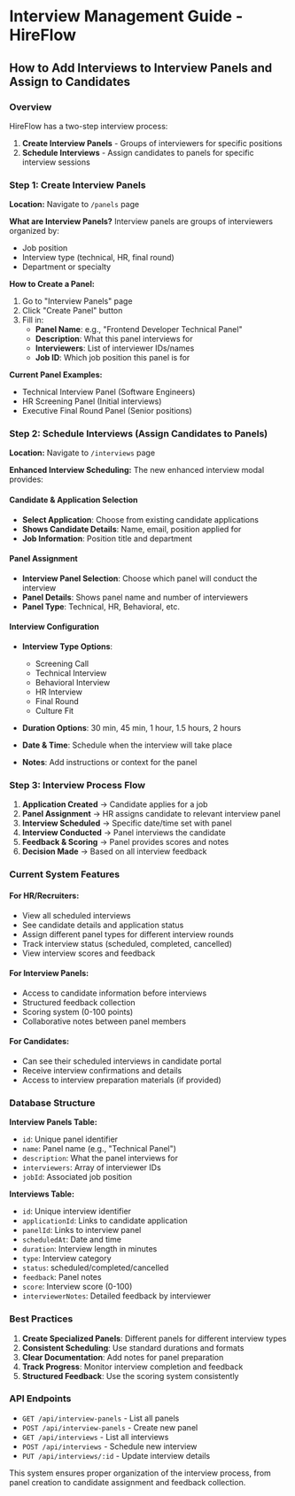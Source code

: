 # Interview Management Guide - HireFlow

## How to Add Interviews to Interview Panels and Assign to Candidates

### Overview
HireFlow has a two-step interview process:
1. **Create Interview Panels** - Groups of interviewers for specific positions
2. **Schedule Interviews** - Assign candidates to panels for specific interview sessions

### Step 1: Create Interview Panels

**Location:** Navigate to `/panels` page

**What are Interview Panels?**
Interview panels are groups of interviewers organized by:
- Job position
- Interview type (technical, HR, final round)
- Department or specialty

**How to Create a Panel:**
1. Go to "Interview Panels" page
2. Click "Create Panel" button
3. Fill in:
   - **Panel Name**: e.g., "Frontend Developer Technical Panel"
   - **Description**: What this panel interviews for
   - **Interviewers**: List of interviewer IDs/names
   - **Job ID**: Which job position this panel is for

**Current Panel Examples:**
- Technical Interview Panel (Software Engineers)
- HR Screening Panel (Initial interviews)
- Executive Final Round Panel (Senior positions)

### Step 2: Schedule Interviews (Assign Candidates to Panels)

**Location:** Navigate to `/interviews` page

**Enhanced Interview Scheduling:**
The new enhanced interview modal provides:

#### Candidate & Application Selection
- **Select Application**: Choose from existing candidate applications
- **Shows Candidate Details**: Name, email, position applied for
- **Job Information**: Position title and department

#### Panel Assignment
- **Interview Panel Selection**: Choose which panel will conduct the interview
- **Panel Details**: Shows panel name and number of interviewers
- **Panel Type**: Technical, HR, Behavioral, etc.

#### Interview Configuration
- **Interview Type Options**:
  - Screening Call
  - Technical Interview
  - Behavioral Interview
  - HR Interview
  - Final Round
  - Culture Fit

- **Duration Options**: 30 min, 45 min, 1 hour, 1.5 hours, 2 hours
- **Date & Time**: Schedule when the interview will take place
- **Notes**: Add instructions or context for the panel

### Step 3: Interview Process Flow

1. **Application Created** → Candidate applies for a job
2. **Panel Assignment** → HR assigns candidate to relevant interview panel
3. **Interview Scheduled** → Specific date/time set with panel
4. **Interview Conducted** → Panel interviews the candidate
5. **Feedback & Scoring** → Panel provides scores and notes
6. **Decision Made** → Based on all interview feedback

### Current System Features

#### For HR/Recruiters:
- View all scheduled interviews
- See candidate details and application status
- Assign different panel types for different interview rounds
- Track interview status (scheduled, completed, cancelled)
- View interview scores and feedback

#### For Interview Panels:
- Access to candidate information before interviews
- Structured feedback collection
- Scoring system (0-100 points)
- Collaborative notes between panel members

#### For Candidates:
- Can see their scheduled interviews in candidate portal
- Receive interview confirmations and details
- Access to interview preparation materials (if provided)

### Database Structure

**Interview Panels Table:**
- `id`: Unique panel identifier
- `name`: Panel name (e.g., "Technical Panel")
- `description`: What the panel interviews for
- `interviewers`: Array of interviewer IDs
- `jobId`: Associated job position

**Interviews Table:**
- `id`: Unique interview identifier
- `applicationId`: Links to candidate application
- `panelId`: Links to interview panel
- `scheduledAt`: Date and time
- `duration`: Interview length in minutes
- `type`: Interview category
- `status`: scheduled/completed/cancelled
- `feedback`: Panel notes
- `score`: Interview score (0-100)
- `interviewerNotes`: Detailed feedback by interviewer

### Best Practices

1. **Create Specialized Panels**: Different panels for different interview types
2. **Consistent Scheduling**: Use standard durations and formats
3. **Clear Documentation**: Add notes for panel preparation
4. **Track Progress**: Monitor interview completion and feedback
5. **Structured Feedback**: Use the scoring system consistently

### API Endpoints

- `GET /api/interview-panels` - List all panels
- `POST /api/interview-panels` - Create new panel
- `GET /api/interviews` - List all interviews
- `POST /api/interviews` - Schedule new interview
- `PUT /api/interviews/:id` - Update interview details

This system ensures proper organization of the interview process, from panel creation to candidate assignment and feedback collection.